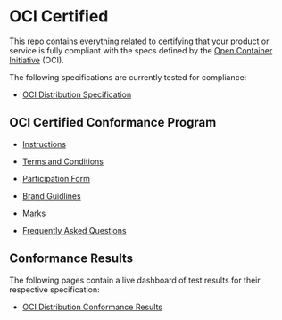 # OCI Certified

This repo contains everything related to certifying that your product or service
is fully compliant with the specs defined by the [Open Container Initiative](https://www.opencontainers.org/) (OCI).

The following specifications are currently tested for compliance:

- [OCI Distribution Specification](https://github.com/opencontainers/distribution-spec)

## OCI Certified Conformance Program

* [Instructions](instructions.md)

* [Terms and Conditions](./terms-conditions/OCI_Certified_Terms.md)

* [Participation Form](./participation-form/OCI_Certified_Form.md)

* [Brand Guidlines](OCI-certified-brand-guide-v1.pdf)

* [Marks](https://github.com/opencontainers/artwork/tree/master/certified)

* [Frequently Asked Questions](faq.md)

## Conformance Results

The following pages contain a live dashboard of test results for their respective specification:

- [OCI Distribution Conformance Results](./distribution-spec/)

